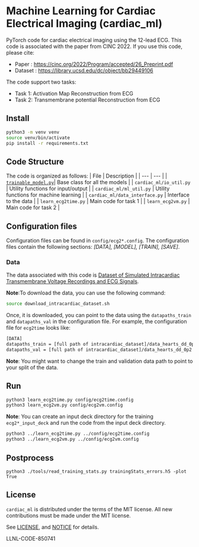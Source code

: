 <!-- # <img src="./images/logo.png" width="64" valign="middle" alt="Spack"/> Machine Learning for Cardiac Electrical Imaging (cardiac_ml) -->

# Machine Learning for Cardiac Electrical Imaging (cardiac_ml)

PyTorch code for cardiac electrical imaging using the 12-lead ECG. This code is associated with the paper from CINC 2022. If you use this code, please cite:
- Paper : https://cinc.org/2022/Program/accepted/26_Preprint.pdf
- Dataset : https://library.ucsd.edu/dc/object/bb29449106

The code support two tasks:
- Task 1: Activation Map Reconstruction from ECG
- Task 2: Transmembrane potential Reconstruction from ECG

## Install
```bash
python3 -m venv venv
source venv/bin/activate
pip install -r requirements.txt
```

## Code Structure
The code is organized as follows:
| File | Description |
| --- | --- |
| [`trainable_model.py`](./cardiac_ml/trainable_model.py)| Base class for all the models |
| `cardiac_ml/io_util.py` | Utility functions for input/output |
| `cardiac_ml/ml_util.py` | Utility functions for machine learning |
| `cardiac_ml/data_interface.py` | Interface to the data |
| `learn_ecg2time.py` | Main code for task 1 |
| `learn_ecg2vm.py` | Main code for task 2 |

## Configuration files

Configuration files can be found in `config/ecg2*.config`. 
The configuration files contain the following sections: *[DATA], [MODEL], [TRAIN], [SAVE]*.

### Data
The data associated with this code is [Dataset of Simulated Intracardiac Transmembrane Voltage Recordings and ECG Signals](https://library.ucsd.edu/dc/object/bb29449106).

**Note**:To download the data, you can use the following command:
```bash
source download_intracardiac_dataset.sh
```

Once, it is downloaded, you can point to the data using the `datapaths_train` and `datapaths_val` in the configuration file.
For example, the configuration file for `ecg2time` looks like:
```txt
[DATA]
datapaths_train = [full path of intracardiac_dataset]/data_hearts_dd_0p2
datapaths_val = [full path of intracardiac_dataset]/data_hearts_dd_0p2
```
**Note**: You might want to change the train and validation data path to point to your split of the data.

## Run
```bash
python3 learn_ecg2time.py config/ecg2time.config
python3 learn_ecg2vm.py config/ecg2vm.config
```
**Note**: You can create an input deck directory for the training `ecg2*_input_deck` 
and run the code from the input deck directory.
```bash
python3 ../learn_ecg2time.py ../config/ecg2time.config
python3 ../learn_ecg2vm.py ../config/ecg2vm.config
```
## Postprocess
```
python3 ./tools/read_training_stats.py trainingStats_errors.h5 -plot True
```

## License

`cardiac_ml` is distributed under the terms of the MIT license.
All new contributions must be made under the MIT license.

See [LICENSE](./LICENSE),
and
[NOTICE](./NOTICE) for details.

LLNL-CODE-850741


